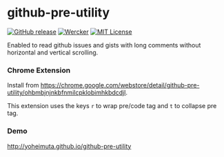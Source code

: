 # github-pre-utility

[![GitHub release](http://img.shields.io/github/release/yoheimuta/github-pre-utility.svg?style=flat-square)][release]
[![Wercker](http://img.shields.io/wercker/ci/54393fe184570fc622001411.svg?style=flat-square)][wercker]
[![MIT License](http://img.shields.io/badge/license-MIT-blue.svg?style=flat-square)][license]

[release]: https://github.com/yoheimuta/github-pre-utility/releases
[wercker]: https://app.wercker.com/project/bykey/07449a9cbfed0c4e758316f792c19909
[license]: https://github.com/yoheimuta/github-pre-utility/blob/master/LICENSE

Enabled to read github issues and gists with long comments without horizontal and vertical scrolling.

### Chrome Extension

Install from https://chrome.google.com/webstore/detail/github-pre-utility/ohbmbjnjnkbfnmilcpklobimhkbdcdjl.

This extension uses the keys `r` to wrap pre/code tag and `t` to collapse pre tag.

### Demo

http://yoheimuta.github.io/github-pre-utility
